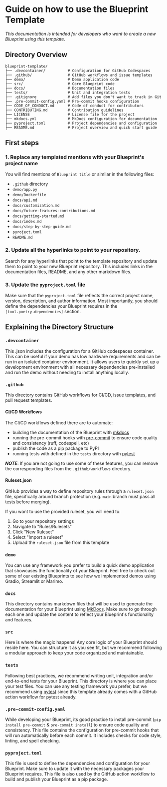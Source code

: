 # Guide on how to use the Blueprint Template

_This documentation is intended for developers who want to create a new Blueprint using this template._

## Directory Overview

```plaintext
blueprint-template/
├── .devcontainer/          # Configuration for GitHub Codespaces
├── .github/                # GitHub workflows and issue templates
├── demo/                   # Demo application code
├── src/                    # Core Blueprint code
├── docs/                   # Documentation files
├── tests/                  # Unit and integration tests
├── .gitignore              # Add files you don't want to track in Git
├── .pre-commit-config.yaml # Pre-commit hooks configuration
├── CODE_OF_CONDUCT.md      # Code of conduct for contributors
├── CONTRIBUTING.md         # Contribution guidelines
├── LICENSE                 # License file for the project
├── mkdocs.yml              # MkDocs configuration for documentation
├── pyproject.toml          # Project dependencies and configuration
├── README.md               # Project overview and quick start guide
```

## First steps

### 1. Replace any templated mentions with your Blueprint's project name


You will find mentions of `Blueprint title` or similar in the following files:
- `.github` directory
- `demo/app.py`
- `demo/Dockerfile`
- `docs/api.md`
- `docs/customization.md`
- `docs/future-features-contributions.md`
- `docs/getting-started.md`
- `docs/index.md`
- `docs/step-by-step-guide.md`
- `pyroject.toml`
- `README.md`


### 2. Update all the hyperlinks to point to your repository.

Search for any hyperlinks that point to the template repository and update them to point to your new Blueprint repository. This includes links in the documentation files, README, and any other markdown files.

### 3. Update the `pyproject.toml` file

Make sure that the `pyproject.toml` file reflects the correct project name, version, description, and author information. Most importantly, you should define the dependencies your Blueprint requires in the `[tool.poetry.dependencies]` section. 

## Explaining the Directory Structure

### `.devcontainer`

This .json includes the configuration for a GitHub codespaces container. This can be useful if your demo has low hardware requirements and can be run in an isolated container environment. It allows users to quickly set up a development environment with all necessary dependencies pre-installed and run the demo without needing to install anything locally.

### `.github`

This directory contains GitHub workflows for CI/CD, issue templates, and pull request templates. 

#### CI/CD Workflows

The CI/CD workflows defined there are to automate:
- building the documentation of the Blueprint with [mkdocs](https://www.mkdocs.org/)
- running the pre-commit hooks with [pre-commit](https://pre-commit.com/) to ensure code quality and consistency (ruff, codespell, etc)
- publish the code as a pip package to PyPI
- running tests with defined in the `tests` directory with [pytest](https://docs.pytest.org/en/stable/)

**_NOTE_**: If you are not going to use some of these features, you can remove the corresponding files from the `.github/workflows` directory.

#### Ruleset.json

GitHub provides a way to define repository rules through a `ruleset.json` file, specifically around branch protection (e.g. `main` branch must pass all tests before merging).

If you want to use the provided ruleset, you will need to:
1. Go to your repository settings
2. Navigate to "Rules/Rulesets"
3. Click "New Ruleset"
4. Select "Import a ruleset"
5. Upload the `ruleset.json` file from this template

### `demo`

You can use any framework you prefer to build a quick demo application that showcases the functionality of your Blueprint. Feel free to check out some of our existing Blueprints to see how we implemented demos using Gradio, Streamlit or Marimo.

### `docs`

This directory contains markdown files that will be used to generate the documentation for your Blueprint using [MkDocs](https://www.mkdocs.org/). Make sure to go through each one and update the content to reflect your Blueprint's functionality and features.

### `src`

Here is where the magic happens! Any core logic of your Blueprint should reside here. You can structure it as you see fit, but we recommend following a modular approach to keep your code organized and maintainable.

### `tests`

Following best practices, we recommend writing unit, integration and/or end-to-end tests for your Blueprint. This directory is where you can place your test files. You can use any testing framework you prefer, but we recommend using [pytest](https://docs.pytest.org/en/stable/) since this template already comes with a GitHub action workflow for pytest already.

### `.pre-commit-config.yaml`

While developing your Blueprint, its good practice to install pre-commit (`pip install pre-commit` & `pre-commit install`) to ensure code quality and consistency. This file contains the configuration for pre-commit hooks that will run automatically before each commit. It includes checks for code style, linting, and spell checking.

### `pyproject.toml`

This file is used to define the dependencies and configuration for your Blueprint. Make sure to update it with the necessary packages your Blueprint requires. This file is also used by the GitHub action workflow to build and publish your Blueprint as a pip package.